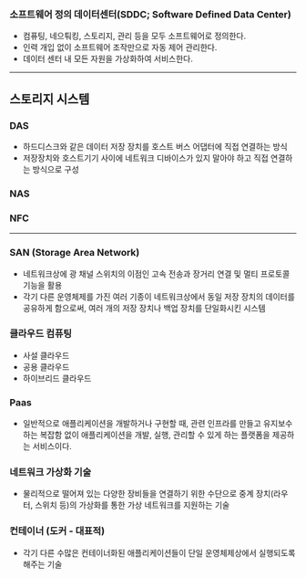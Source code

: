 ### 소프트웨어 정의 데이터센터(SDDC; Software Defined Data Center)

- 컴퓨팅, 네으퉈킹, 스토리지, 관리 등을 모두 소프트웨어로 정의한다.
- 인력 개입 없이 소프트웨어 조작만으로 자동 제어 관리한다.
- 데이터 센터 내 모든 자원을 가상화하여 서비스한다.

---

## 스토리지 시스템

### DAS

- 하드디스크와 같은 데이터 저장 장치를 호스트 버스 어댑터에 직접 연결하는 방식
- 저장장치와 호스트기기 사이에 네트워크 디바이스가 있지 말아야 하고 직접 연결하는 방식으로 구성

### NAS

### NFC

---

### SAN (Storage Area Network)

- 네트워크상에 광 채널 스위치의 이점인 고속 전송과 장거리 연결 및 멀티 프로토콜 기능을 활용
- 각기 다른 운영체제를 가진 여러 기종이 네트워크상에서 동일 저장 장치의 데이터를 공유하게 함으로써, 여러 개의 저장 장치나 백업 장치를 단일화시킨 시스템

### 클라우드 컴퓨팅

- 사설 클라우드
- 공용 클라우드
- 하이브리드 클라우드

### Paas

- 일반적으로 애플리케이션을 개발하거나 구현할 때, 관련 인프라를 만들고 유지보수 하는 복잡함 없이 애플리케이션을 개발, 실행, 관리할 수 있게 하는 플랫폼을 제공하는 서비스이다.

### 네트워크 가상화 기술

- 물리적으로 떨어져 있는 다양한 장비들을 연결하기 위한 수단으로 중계 장치(라우터, 스위치 등)의 가상화를 통한 가상 네트워크를 지원하는 기술

### 컨테이너 (도커 - 대표적)

- 각기 다른 수많은 컨테이너화된 애플리케이션들이 단일 운영체제상에서 실행되도록 해주는 기술